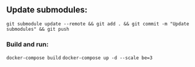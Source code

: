 ## Update submodules:
```git submodule update --remote && git add . && git commit -m "Update submodules" && git push```

### Build and run:
```docker-compose build```
```docker-compose up -d --scale be=3```